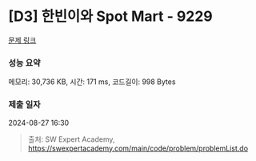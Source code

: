 # [D3] 한빈이와 Spot Mart - 9229 

[문제 링크](https://swexpertacademy.com/main/code/problem/problemDetail.do?contestProbId=AW8Wj7cqbY0DFAXN) 

### 성능 요약

메모리: 30,736 KB, 시간: 171 ms, 코드길이: 998 Bytes

### 제출 일자

2024-08-27 16:30



> 출처: SW Expert Academy, https://swexpertacademy.com/main/code/problem/problemList.do